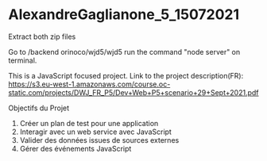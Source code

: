 # AlexandreGaglianone_5_15072021

Extract both zip files

Go to /backend orinoco/wjd5/wjd5
run the command "node server" on terminal.

This is a JavaScript focused project. 
Link to the project description(FR): https://s3.eu-west-1.amazonaws.com/course.oc-static.com/projects/DWJ_FR_P5/Dev+Web+P5+scenario+29+Sept+2021.pdf

Objectifs du Projet

1. Créer un plan de test pour une application
2. Interagir avec un web service avec JavaScript
3. Valider des données issues de sources externes
4. Gérer des événements JavaScript
